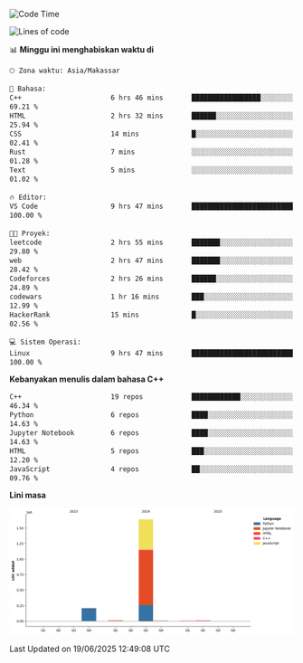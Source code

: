 <!--START_SECTION:waka-->
![Code Time](http://img.shields.io/badge/Code%20Time-284%20hrs%2035%20mins-blue)

![Lines of code](https://img.shields.io/badge/Sejak%20Hello%20World%20aku%20telah%20menulis-1.9%20million%20baris%20kode-blue)

📊 **Minggu ini menghabiskan waktu di** 

```text
🕑︎ Zona waktu: Asia/Makassar

💬 Bahasa: 
C++                      6 hrs 46 mins       █████████████████░░░░░░░░   69.21 % 
HTML                     2 hrs 32 mins       ██████░░░░░░░░░░░░░░░░░░░   25.94 % 
CSS                      14 mins             █░░░░░░░░░░░░░░░░░░░░░░░░   02.41 % 
Rust                     7 mins              ░░░░░░░░░░░░░░░░░░░░░░░░░   01.28 % 
Text                     5 mins              ░░░░░░░░░░░░░░░░░░░░░░░░░   01.02 % 

🔥 Editor: 
VS Code                  9 hrs 47 mins       █████████████████████████   100.00 % 

🐱‍💻 Proyek: 
leetcode                 2 hrs 55 mins       ███████░░░░░░░░░░░░░░░░░░   29.80 % 
web                      2 hrs 47 mins       ███████░░░░░░░░░░░░░░░░░░   28.42 % 
Codeforces               2 hrs 26 mins       ██████░░░░░░░░░░░░░░░░░░░   24.89 % 
codewars                 1 hr 16 mins        ███░░░░░░░░░░░░░░░░░░░░░░   12.99 % 
HackerRank               15 mins             █░░░░░░░░░░░░░░░░░░░░░░░░   02.56 % 

💻 Sistem Operasi: 
Linux                    9 hrs 47 mins       █████████████████████████   100.00 % 
```

**Kebanyakan menulis dalam bahasa C++** 

```text
C++                      19 repos            ████████████░░░░░░░░░░░░░   46.34 % 
Python                   6 repos             ████░░░░░░░░░░░░░░░░░░░░░   14.63 % 
Jupyter Notebook         6 repos             ████░░░░░░░░░░░░░░░░░░░░░   14.63 % 
HTML                     5 repos             ███░░░░░░░░░░░░░░░░░░░░░░   12.20 % 
JavaScript               4 repos             ██░░░░░░░░░░░░░░░░░░░░░░░   09.76 % 
```



**Lini masa**

![Lines of Code chart](https://raw.githubusercontent.com/yusuf601/yusuf601/main/assets/bar_graph.png)


 Last Updated on 19/06/2025 12:49:08 UTC
<!--END_SECTION:waka-->

